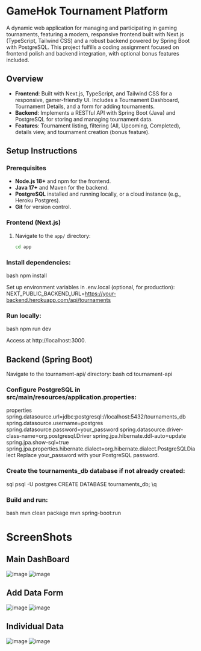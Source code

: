 # GameHok Tournament Platform

A dynamic web application for managing and participating in gaming tournaments, featuring a modern, responsive frontend built with Next.js (TypeScript, Tailwind CSS) and a robust backend powered by Spring Boot with PostgreSQL. This project fulfills a coding assignment focused on frontend polish and backend integration, with optional bonus features included.

## Overview

- **Frontend**: Built with Next.js, TypeScript, and Tailwind CSS for a responsive, gamer-friendly UI. Includes a Tournament Dashboard, Tournament Details, and a form for adding tournaments.
- **Backend**: Implements a RESTful API with Spring Boot (Java) and PostgreSQL for storing and managing tournament data.
- **Features**: Tournament listing, filtering (All, Upcoming, Completed), details view, and tournament creation (bonus feature).

## Setup Instructions

### Prerequisites

- **Node.js 18+** and npm for the frontend.
- **Java 17+** and Maven for the backend.
- **PostgreSQL** installed and running locally, or a cloud instance (e.g., Heroku Postgres).
- **Git** for version control.

### Frontend (Next.js)

1. Navigate to the `app/` directory:
   ```bash
   cd app

### Install dependencies:
bash
npm install

Set up environment variables in .env.local (optional, for production):
NEXT_PUBLIC_BACKEND_URL=https://your-backend.herokuapp.com/api/tournaments

### Run locally:
bash
npm run dev

Access at http://localhost:3000.

## Backend (Spring Boot)
Navigate to the tournament-api/ directory:
bash
cd tournament-api

### Configure PostgreSQL in src/main/resources/application.properties:

properties
spring.datasource.url=jdbc:postgresql://localhost:5432/tournaments_db
spring.datasource.username=postgres
spring.datasource.password=your_password
spring.datasource.driver-class-name=org.postgresql.Driver
spring.jpa.hibernate.ddl-auto=update
spring.jpa.show-sql=true
spring.jpa.properties.hibernate.dialect=org.hibernate.dialect.PostgreSQLDialect
Replace your_password with your PostgreSQL password.

### Create the tournaments_db database if not already created:
sql
psql -U postgres
CREATE DATABASE tournaments_db;
\q

### Build and run:
bash
mvn clean package
mvn spring-boot:run

# ScreenShots

## Main DashBoard
![image](https://github.com/user-attachments/assets/056e4608-fc27-4857-ae3f-625017daaae5)
![image](https://github.com/user-attachments/assets/78003b77-7fda-464b-9979-f94ef5fe6749)

## Add Data Form

![image](https://github.com/user-attachments/assets/7e5d5bd6-bc3d-46bc-b13b-bb17c268c89d)
![image](https://github.com/user-attachments/assets/7ca39ee3-f5fc-4ed0-8247-9d755826e5a4)

## Individual Data

![image](https://github.com/user-attachments/assets/9ad7cb48-a473-4c53-b37d-332f8331f81f)
![image](https://github.com/user-attachments/assets/b4b1a666-df75-4235-8bbb-30ec8fc50ee6)




